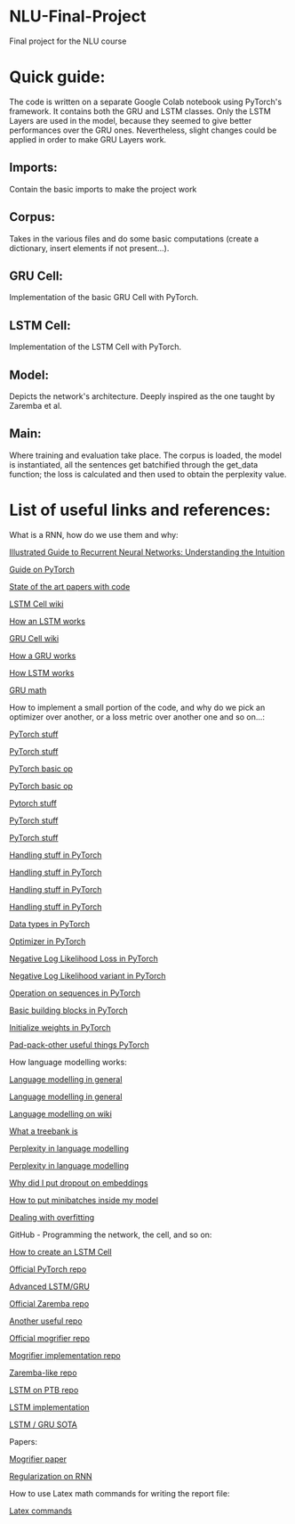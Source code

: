# NLU-Final-Project
Final project for the NLU course


# Quick guide:
The code is written on a separate Google Colab notebook using PyTorch's framework. It contains both the GRU and LSTM classes. Only the LSTM Layers are used in the model, because they seemed to give better performances over the GRU ones. Nevertheless, slight changes could be applied in order to make GRU Layers work.

## Imports:
Contain the basic imports to make the project work

## Corpus:
Takes in the various files and do some basic computations (create a dictionary, insert elements if not present...).

## GRU Cell:
Implementation of the basic GRU Cell with PyTorch.

## LSTM Cell:
Implementation of the LSTM Cell with PyTorch.

## Model:
Depicts the network's architecture. Deeply inspired as the one taught by Zaremba et al.

## Main:
Where training and evaluation take place. The corpus is loaded, the model is instantiated, all the sentences get batchified through the get_data function; the loss is calculated and then used to obtain the perplexity value.


# List of useful links and references:
What is a RNN, how do we use them and why:

[Illustrated Guide to Recurrent Neural Networks: Understanding the Intuition](https://www.youtube.com/watch?v=LHXXI4-IEns)

[Guide on PyTorch](https://www.tutorialspoint.com/pytorch/pytorch_quick_guide.htm)

[State of the art papers with code](https://paperswithcode.com/sota/language-modelling-on-penn-treebank-word)

[LSTM Cell wiki](https://en.wikipedia.org/wiki/Long_short-term_memory#:~:text=Long%20short-term%20memory%20%28%20LSTM%29%20is%20an%20artificial,sequences%20of%20data%20%28such%20as%20speech%20or%20video%29.)

[How an LSTM works](https://www.analyticsvidhya.com/blog/2017/12/fundamentals-of-deep-learning-introduction-to-lstm/)

[GRU Cell wiki](https://en.wikipedia.org/wiki/Gated_recurrent_unit)

[How a GRU works](https://d2l.ai/chapter_recurrent-modern/gru.html)

[How LSTM works](http://dprogrammer.org/rnn-lstm-gru)

[GRU math](https://www.data-blogger.com/2017/08/27/gru-implementation-tensorflow/)


How to implement a small portion of the code, and why do we pick an optimizer over another, or a loss metric over another one and so on...:

[PyTorch stuff](https://pytorch.org/docs/stable/generated/torch.nn.Softmax.html)

[PyTorch stuff](https://pytorch.org/docs/stable/generated/torch.nn.NLLLoss.html)

[PyTorch basic op](https://towardsdatascience.com/perplexity-in-language-models-87a196019a94)

[PyTorch basic op](https://pytorch.org/docs/stable/generated/torch.nn.Embedding.html)

[Pytorch stuff](https://pytorch.org/docs/master/generated/torch.nn.utils.rnn.pack_padded_sequence.html#torch.nn.utils.rnn.pack_padded_sequence)

[PyTorch stuff](https://pytorch.org/docs/stable/generated/torch.nn.utils.rnn.pad_sequence.html#torch.nn.utils.rnn.pad_sequence)

[PyTorch stuff](https://discuss.pytorch.org/t/packedsequence-for-seq2seq-model/3907)

[Handling stuff in PyTorch](https://github.com/pytorch/pytorch/issues/25310)

[Handling stuff in PyTorch](https://medium.com/@florijan.stamenkovic_99541/rnn-language-modelling-with-pytorch-packed-batching-and-tied-weights-9d8952db35a9)

[Handling stuff in PyTorch](https://discuss.pytorch.org/t/how-to-use-pack-padded-sequence-correctly-how-to-compute-the-loss/38284)

[Handling stuff in PyTorch](https://discuss.pytorch.org/t/calculating-loss-on-sequences-with-variable-lengths/9891/6)

[Data types in PyTorch](https://pytorch.org/docs/stable/tensors.html)

[Optimizer in PyTorch](https://pytorch.org/docs/stable/optim.html)

[Negative Log Likelihood Loss in PyTorch](https://pytorch.org/docs/stable/generated/torch.nn.NLLLoss.html)

[Negative Log Likelihood variant in PyTorch](https://pytorch.org/docs/stable/generated/torch.nn.functional.nll_loss.html#torch.nn.functional.nll_loss)

[Operation on sequences in PyTorch](https://pytorch.org/docs/stable/generated/torch.nn.utils.rnn.pad_packed_sequence.html)

[Basic building blocks in PyTorch](https://pytorch.org/docs/stable/nn.html)

[Initialize weights in PyTorch](https://stackoverflow.com/questions/49433936/how-to-initialize-weights-in-pytorch)

[Pad-pack-other useful things PyTorch](https://gist.github.com/HarshTrivedi/f4e7293e941b17d19058f6fb90ab0fec)


How language modelling works:

[Language modelling in general](https://towardsdatascience.com/language-modelling-with-penn-treebank-64786f641f6)

[Language modelling in general](https://www.techopedia.com/definition/20810/modeling-language#:~:text=What%20does%20Modeling%20Language%20mean%3F%20Modeling%20language%20is,is%20part%20of%20and%20similar%20to%20artificial%20language.)

[Language modelling on wiki](https://en.wikipedia.org/wiki/Language_model#Neural_network)

[What a treebank is](https://en.wikipedia.org/wiki/Treebank)

[Perplexity in language modelling](https://towardsdatascience.com/perplexity-in-language-models-87a196019a94)

[Perplexity in language modelling](https://www.quora.com/In-NLP-why-do-we-use-perplexity-instead-of-the-loss)

[Why did I put dropout on embeddings](https://www.reddit.com/r/MachineLearning/comments/60fczp/d_using_dropout_on_embeddings/)

[How to put minibatches inside my model](https://www.kdnuggets.com/2018/06/taming-lstms-variable-sized-mini-batches-pytorch.html)

[Dealing with overfitting](https://stats.stackexchange.com/questions/351741/dealing-with-lstm-overfitting)


GitHub - Programming the network, the cell, and so on:

[How to create an LSTM Cell](https://github.com/piEsposito/pytorch-lstm-by-hand/blob/master/LSTM.ipynb)

[Official PyTorch repo](https://github.com/pytorch/pytorch/blob/3d70ab08ae58b1cf12c09e12729c61d3e850f739/torch/nn/modules/rnn.py)

[Advanced LSTM/GRU](https://github.com/soyoung97/awd-lstm-gru)

[Official Zaremba repo](https://github.com/ahmetumutdurmus/zaremba)

[Another useful repo](https://github.com/salesforce/awd-lstm-lm)

[Official mogrifier repo](https://github.com/RMichaelSwan/MogrifierLSTM/blob/master/MogrifierLSTM.ipynb)

[Mogrifier implementation repo](https://github.com/fawazsammani/mogrifier-lstm-pytorch)

[Zaremba-like repo](https://github.com/hjc18/language_modeling_lstm)

[LSTM on PTB repo](https://github.com/tmatha/lstm)

[LSTM implementation](https://github.com/emadRad/lstm-gru-pytorch/blob/master/lstm_gru.ipynb)

[LSTM / GRU SOTA](https://github.com/sebastianruder/NLP-progress/blob/master/english/language_modeling.md)


Papers:

[Mogrifier paper](https://arxiv.org/pdf/1909.01792.pdf)

[Regularization on RNN](https://arxiv.org/pdf/1409.2329.pdf)


How to use Latex math commands for writing the report file:

[Latex commands](http://www.mathacademy.ws/i-comandi-latex/)
